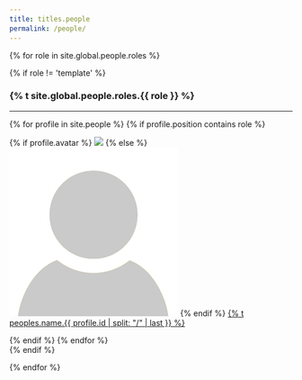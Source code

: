 ```yaml
---
title: titles.people
permalink: /people/
---
```

{% for role in site.global.people.roles %}


{% if role != 'template' %}

<div class="pos_header">
  <h3 id="{% t site.global.people.roles.{{ role }} %}">{% t site.global.people.roles.{{ role }} %}</h3>
</div>
<hr>
<div class="list people">
  {% for profile in site.people %}
    {% if profile.position contains role %}
      <div class="list-item-people">
        <p class="list-post-title">
          {% if profile.avatar %}
            <a href="{{ site.baseurl }}{{ profile.url }}"><img class="profile-thumbnail" src="/images/people/{{profile.avatar}}"></a>
          {% else %}
            <a href="{{ site.baseurl }}{{ profile.url }}"><img class="profile-thumbnail" src="/images/people/default.jpg"></a>
          {% endif %}
          <a class="name" href="{{ site.baseurl }}{{ profile.url }}">{% t peoples.name.{{ profile.id | split: "/" | last }} %}</a>
        </p>
      </div>    
    {% endif %}
  {% endfor %}
</div>
{% endif %}

{% endfor %}
